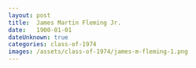 ```yaml
---
layout: post
title:  James Martin Fleming Jr.
date:   1900-01-01
dateUnknown: true
categories: class-of-1974
images: /assets/class-of-1974/james-m-fleming-1.png
---
```

